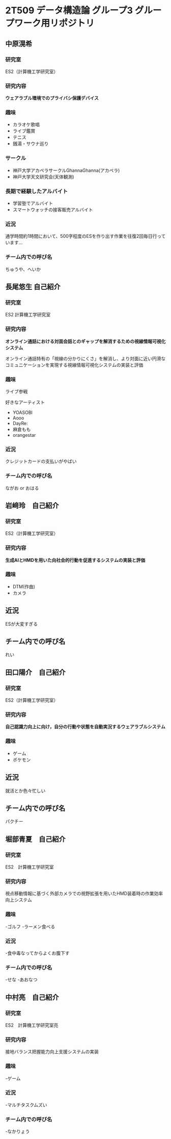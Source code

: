 # 2T509 データ構造論 グループ3 グループワーク用リポジトリ
## 中原滉希
### 研究室
ES2（計算機工学研究室）
### 研究内容
**ウェアラブル環境でのプライバシ保護デバイス**
### 趣味
- カラオケ歌唱
- ライブ鑑賞
- テニス
- 銭湯・サウナ巡り
### サークル
- 神戸大学アカペラサークルGhannaGhanna(アカペラ)
- 神戸大学天文研究会(天体観測)
### 長期で経験したアルバイト
- 学習塾でアルバイト
- スマートウォッチの接客販売アルバイト
### 近況
通学時間約1時間において、500字程度のESを作り出す作業を往復2回毎日行っています...
### チーム内での呼び名
ちゅうや、へいか

## 長尾悠生 自己紹介

### 研究室
ES2 計算機工学研究室

### 研究内容
**オンライン通話における対面会話とのギャップを解消するための視線情報可視化システム**

オンライン通話特有の「視線の分かりにくさ」を解消し、より対面に近い円滑なコミュニケーションを実現する視線情報可視化システムの実装と評価

### 趣味
ライブ参戦

好きなアーティスト
- YOASOBI
- Aooo
- DayRe:
- 麻倉もも
- orangestar

### 近況
クレジットカードの支払いがやばい

### チーム内での呼び名
ながお or おはる

## 岩﨑玲　自己紹介
### 研究室
ES2（計算機工学研究室）
### 研究内容
**生成AIとHMDを用いた向社会的行動を促進するシステムの実装と評価**
### 趣味
- DTM(作曲)
- カメラ
## 近況
ESが大変すぎる
## チーム内での呼び名
れい

## 田口陽介　自己紹介
### 研究室
ES2（計算機工学研究室）
### 研究内容
**自己認識力向上に向け，自分の行動や状態を自動実況するウェアラブルシステム**
### 趣味
- ゲーム
- ポケモン
## 近況
就活とか色々忙しい
## チーム内での呼び名
パクチー

## 堀部青夏　自己紹介
### 研究室
ES2　計算機工学研究室
### 研究内容
視点移動情報に基づく外部カメラでの視野拡張を用いたHMD装着時の作業効率向上システム
### 趣味
-ゴルフ
-ラーメン食べる
### 近況
-食中毒なってからよくお腹下す
### チーム内での呼び名
-せな
-あおなつ

## 中村亮　自己紹介
### 研究室
ES2　計算機工学研究室亮
### 研究内容
接地バランス把握能力向上支援システムの実装
### 趣味
-ゲーム
### 近況
-マルチタスクムズい
### チーム内での呼び名
-なかりょう